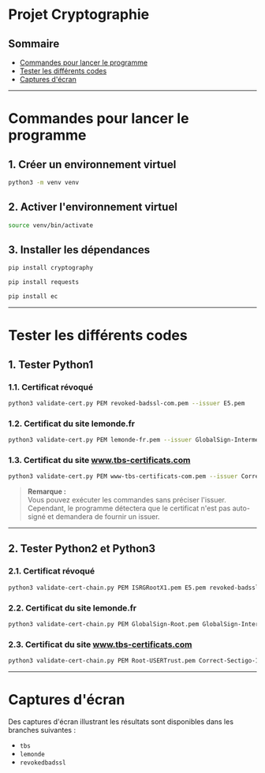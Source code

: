 # Projet Cryptographie 

## Sommaire
- [Commandes pour lancer le programme](#commandes-pour-lancer-le-programme)
- [Tester les différents codes](#tester-les-différents-codes)
- [Captures d'écran](#captures-décran)

---

# Commandes pour lancer le programme

## 1. Créer un environnement virtuel

```bash
python3 -m venv venv
```

## 2. Activer l'environnement virtuel

```bash
source venv/bin/activate
```

## 3. Installer les dépendances

```bash
pip install cryptography
```

```bash
pip install requests
```

```bash
pip install ec
```

---

# Tester les différents codes 

## 1. Tester Python1

### 1.1. Certificat révoqué

```bash
python3 validate-cert.py PEM revoked-badssl-com.pem --issuer E5.pem
```

### 1.2. Certificat du site lemonde.fr

```bash
python3 validate-cert.py PEM lemonde-fr.pem --issuer GlobalSign-Intermediate-2024.pem
```

### 1.3. Certificat du site www.tbs-certificats.com

```bash
python3 validate-cert.py PEM www-tbs-certificats-com.pem --issuer Correct-Sectigo-Intermediate.pem
```

> **Remarque :**  
> Vous pouvez exécuter les commandes sans préciser l'issuer.  
> Cependant, le programme détectera que le certificat n'est pas auto-signé et demandera de fournir un issuer.

---

## 2. Tester Python2 et Python3

### 2.1. Certificat révoqué

```bash
python3 validate-cert-chain.py PEM ISRGRootX1.pem E5.pem revoked-badssl-com.pem
```

### 2.2. Certificat du site lemonde.fr

```bash
python3 validate-cert-chain.py PEM GlobalSign-Root.pem GlobalSign-Intermediate-2024.pem lemonde-fr.pem
```

### 2.3. Certificat du site www.tbs-certificats.com

```bash
python3 validate-cert-chain.py PEM Root-USERTrust.pem Correct-Sectigo-Intermediate.pem www-tbs-certificats-com.pem
```

---

# Captures d'écran

Des captures d'écran illustrant les résultats sont disponibles dans les branches suivantes :

- `tbs`
- `lemonde`
- `revokedbadssl`

